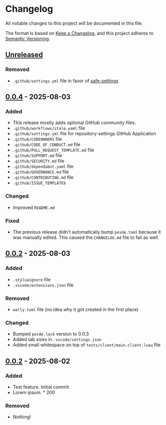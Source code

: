 # Changelog

All notable changes to this project will be documented in this file.

The format is based on [Keep a Changelog](https://keepachangelog.com/en/1.1.0/),
and this project adheres to [Semantic Versioning](https://semver.org/spec/v2.0.0.html).

## [Unreleased]

### Removed

- `.github/settings.yml` file in favor of [safe-settings](https://github.com/github/safe-settings)

## [0.0.4] - 2025-08-03

### Added

- This release mostly adds optional GitHub community files.
- `.github/workflows/stale.yaml` file
- `.github/settings.yml` file for repository-settings GitHub Application
- `.github/CODEOWNERS` file
- `.github/CODE_OF_CONDUCT.md` file
- `.github/PULL_REQUEST_TEMPLATE.md` file
- `.github/SUPPORT.md` file
- `.github/SECURITY.md` file
- `.github/dependabot.yaml` file
- `.github/GOVERNANCE.md` file
- `.github/CONTRIBUTING.md` file
- `.github/ISSUE_TEMPLATE`s

### Changed

- Improved `README.md`

### Fixed

- The previous release didn't automatically bump `pesde.toml` because it was manually edited. This caused the `CHANGELOG.md` file to fail as well.

## [0.0.2] - 2025-08-03

### Added

- `.styluaignore` file
- `.vscode/extensions.json` file

### Removed

- `wally.toml` file (no idea why it got created in the first place)

### Changed

- Bumped `pesde.lock` version to 0.0.3
- Added tab sizes in `.vscode/settings.json`
- Added small whitespace on top of `tests/client/main.client.luau` file

## [0.0.2] - 2025-08-02

### Added

- Test feature. Initial commit
- Lorem ipsum. \* 200

### Removed

- Nothing!

[unreleased]: https://github.com/frostproject/roblox-library-template/compare/0.0.4...HEAD
[0.0.4]: https://github.com/frostproject/roblox-library-template/compare/0.0.3...0.0.4
[0.0.3]: https://github.com/frostproject/roblox-library-template/compare/0.0.2...0.0.3
[0.0.2]: https://github.com/frostproject/roblox-library-template/compare/303be0d22b813ec7e85ea236a1ffa60bb31b2474...0.0.2
